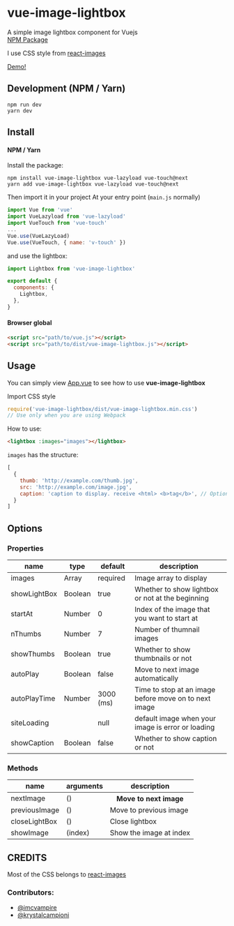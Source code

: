 # vue-image-lightbox
A simple image lightbox component for Vuejs  
[NPM Package](https://www.npmjs.com/package/vue-image-lightbox)  

I use CSS style from [react-images](https://github.com/jossmac/react-images)

[Demo!](http://pexea12.github.io/vue-image-lightbox/)

## Development (NPM / Yarn)
```
npm run dev
yarn dev
```

## Install

#### NPM / Yarn

Install the package:

```
npm install vue-image-lightbox vue-lazyload vue-touch@next
yarn add vue-image-lightbox vue-lazyload vue-touch@next
```

Then import it in your project
At your entry point (`main.js` normally)
```javascript
import Vue from 'vue'
import VueLazyload from 'vue-lazyload'
import VueTouch from 'vue-touch'
...
Vue.use(VueLazyLoad)
Vue.use(VueTouch, { name: 'v-touch' })
```

and use the lightbox:
```javascript
import Lightbox from 'vue-image-lightbox'

export default {
  components: {
    Lightbox,
  },
}
```

#### Browser global

```html
<script src="path/to/vue.js"></script>
<script src="path/to/dist/vue-image-lightbox.js"></script>
```

## Usage

You can simply view [App.vue](https://github.com/pexea12/vue-image-lightbox/blob/master/src/App.vue) to see how to use **vue-image-lightbox**

Import CSS style
```javascript
require('vue-image-lightbox/dist/vue-image-lightbox.min.css')
// Use only when you are using Webpack
```
How to use:
```html
<lightbox :images="images"></lightbox>
```

`images` has the structure:
```javascript
[
  {
    thumb: 'http://example.com/thumb.jpg',
    src: 'http://example.com/image.jpg',
    caption: 'caption to display. receive <html> <b>tag</b>', // Optional
  }
]
```

## Options

### Properties
<table>
  <thead>
    <tr>
      <th>name</th>
      <th>type</th>
      <th>default</th>
      <th>description</th>
    </tr>
  </thead>  
  <tbody>
    <tr>
      <td>images</td>
      <td>Array</td>
      <td>required</td>
      <td>Image array to display</td>
    </tr>
    <tr>
      <td>showLightBox</td>
      <td>Boolean</td>
      <td>true</td>
      <td>Whether to show lightbox or not at the beginning</td>
    </tr>
    <tr>
      <td>startAt</td>
      <td>Number</td>
      <td>0</td>
      <td>Index of the image that you want to start at</td>
    </tr>
    <tr>
      <td>nThumbs</td>
      <td>Number</td>
      <td>7</td>
      <td>Number of thumnail images</td>
    </tr>
    <tr>
      <td>showThumbs</td>
      <td>Boolean</td>
      <td>true</td>
      <td>Whether to show thumbnails or not</td>
    </tr>
    <tr>
      <td>autoPlay</td>
      <td>Boolean</td>
      <td>false</td>
      <td>Move to next image automatically</td>
    </tr>
    <tr>
      <td>autoPlayTime</td>
      <td>Number</td>
      <td>3000 (ms)</td>
      <td>Time to stop at an image before move on to next image</td>
    </tr>
    <tr>
      <td>siteLoading</td>
      <td></td>
      <td>null</td>
      <td>default image when your image is error or loading</td>
    </tr>
    <tr>
      <td>showCaption</td>
      <td>Boolean</td>
      <td>false</td>
      <td>Whether to show caption or not</td>
    </tr>
  </tbody>
</table>

### Methods
<table>
  <thead>
    <tr>
      <th>name</th>
      <th>arguments</th>
      <th>description</th>
    </tr>
  </thead>  
  <tbody>
    <tr>
      <td>nextImage</td>
      <td>()</td>
      <th>Move to next image</th>
    </tr>
    <tr>
      <td>previousImage</td>
      <td>()</td>
      <td>Move to previous image</td>
    </tr>
    <tr>
      <td>closeLightBox</td>
      <td>()</td>
      <td>Close lightbox</td>
    </tr>
    <tr>
      <td>showImage</td>
      <td>(index)</td>
      <td>Show the image at index</td>
    </tr>
  </tbody>
</table>

## CREDITS

Most of the CSS belongs to [react-images](https://github.com/jossmac/react-images)

### Contributors:
- [@imcvampire](https://github.com/imcvampire)
- [@krystalcampioni](https://github.com/krystalcampioni) 
